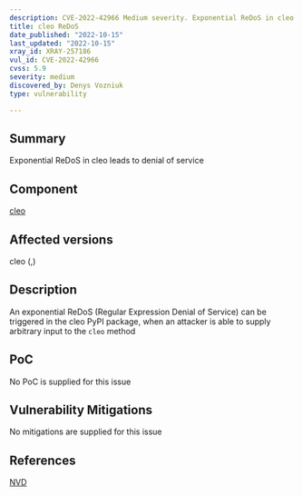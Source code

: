 ```yaml
---
description: CVE-2022-42966 Medium severity. Exponential ReDoS in cleo leads to denial of service
title: cleo ReDoS
date_published: "2022-10-15"
last_updated: "2022-10-15"
xray_id: XRAY-257186
vul_id: CVE-2022-42966
cvss: 5.9
severity: medium
discovered_by: Denys Vozniuk
type: vulnerability

---
```


## Summary

Exponential ReDoS in cleo leads to denial of service

## Component

[cleo](https://pypi.org/project/cleo)

## Affected versions

cleo (,)

## Description

An exponential ReDoS (Regular Expression Denial of Service) can be triggered in the cleo PyPI package, when an attacker is able to supply arbitrary input to the `cleo` method

## PoC

No PoC is supplied for this issue



## Vulnerability Mitigations

No mitigations are supplied for this issue

## References

[NVD](https://nvd.nist.gov/vuln/detail/CVE-2022-42966)